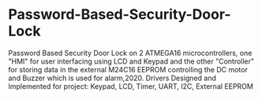 # Password-Based-Security-Door-Lock
Password Based Security Door Lock on 2 ATMEGA16 microcontrollers, one "HMI" for user interfacing using LCD and Keypad and the other "Controller" for storing data in the external M24C16 EEPROM controlling the DC motor and Buzzer which is used for alarm,2020. Drivers Designed and Implemented for project: Keypad, LCD, Timer, UART, I2C, External EEPROM
